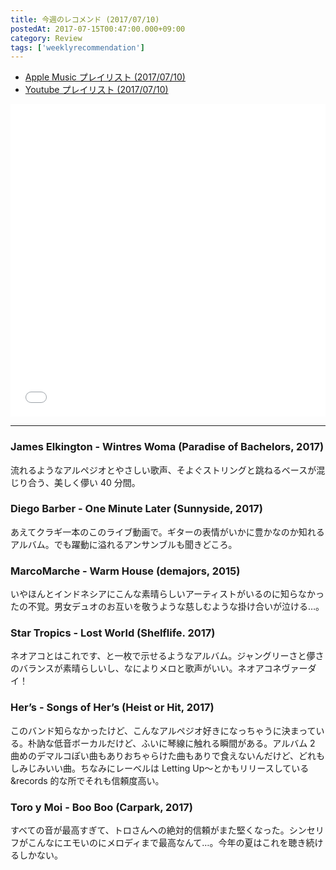 ```yaml
---
title: 今週のレコメンド (2017/07/10)
postedAt: 2017-07-15T00:47:00.000+09:00
category: Review
tags: ['weeklyrecommendation']
---
```


- [Apple Music プレイリスト (2017/07/10)](https://itunes.apple.com/jp/playlist/%E4%BB%8A%E9%80%B1%E3%81%AE%E3%83%AC%E3%82%B3%E3%83%A1%E3%83%B3%E3%83%89-2017-07-10/idpl.42fb08f99f29446197f4730f788dde1f)
- [Youtube プレイリスト (2017/07/10)](https://www.youtube.com/playlist?list=PLegnWsUgQaydpNb6oY0nerIdtYhB0RMyj)
<iframe src="//tools.applemusic.com/embed/v1/playlist/pl.42fb08f99f29446197f4730f788dde1f?country=jp" height="500px" width="100%" frameborder="0"></iframe>

---

### James Elkington - Wintres Woma (Paradise of Bachelors, 2017)

流れるようなアルペジオとやさしい歌声、そよぐストリングと跳ねるベースが混じり合う、美しく儚い 40 分間。

### Diego Barber - One Minute Later (Sunnyside, 2017)

あえてクラギ一本のこのライブ動画で。ギターの表情がいかに豊かなのか知れるアルバム。でも躍動に溢れるアンサンブルも聞きどころ。

### MarcoMarche - Warm House (demajors, 2015)

いやほんとインドネシアにこんな素晴らしいアーティストがいるのに知らなかったの不覚。男女デュオのお互いを敬うような慈しむような掛け合いが泣ける…。

### Star Tropics - Lost World (Shelflife. 2017)

ネオアコとはこれです、と一枚で示せるようなアルバム。ジャングリーさと儚さのバランスが素晴らしいし、なによりメロと歌声がいい。ネオアコネヴァーダイ！

### Her’s - Songs of Her’s (Heist or Hit, 2017)

このバンド知らなかったけど、こんなアルペジオ好きになっちゃうに決まっている。朴訥な低音ボーカルだけど、ふいに琴線に触れる瞬間がある。アルバム 2 曲めのデマルコぽい曲もありおちゃらけた曲もありで食えないんだけど、どれもしみじみいい曲。ちなみにレーベルは Letting Up〜とかもリリースしている&records 的な所でそれも信頼度高い。

### Toro y Moi - Boo Boo (Carpark, 2017)

すべての音が最高すぎて、トロさんへの絶対的信頼がまた堅くなった。シンセリフがこんなにエモいのにメロディまで最高なんて…。今年の夏はこれを聴き続けるしかない。
